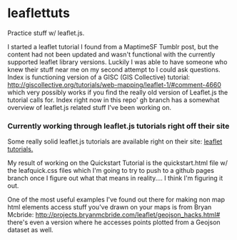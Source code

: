 leaflettuts
===========

Practice stuff w/ leaflet.js.

I started a leaflet tutorial I found from a MaptimeSF Tumblr post, but the content had not been updated and wasn't
functional with the currently supported leaflet library versions.  Luckily I was able to have someone who knew their 
stuff near me on my second attempt to I could ask questions. Index is functioning version of a GISC (GIS Collective) 
tutorial: http://giscollective.org/tutorials/web-mapping/leaflet-1/#comment-4660 which very possibly works if you find the
really old version of Leaflet.js the tutorial calls for. Index right now in this repo' gh branch has a somewhat overview
of leaflet.js related stuff I've been working on.

### Currently working through leaflet.js tutorials right off their site


Some really solid leaflet.js tutorials are available right on their site: <a href="http://leafletjs.com/examples.html">leaflet 
tutorials.</a>

My result of working on the Quickstart Tutorial is the quickstart.html file w/ the leafquick.css files which I'm going to 
try to push to a github pages branch once I figure out what that means in reality.... I think I'm figuring it out.

One of the most useful examples I've found out there for making non map html elements access stuff you've drawn on your maps
is from Bryan Mcbride: http://projects.bryanmcbride.com/leaflet/geojson_hacks.html# there's even a version where he accesses
points plotted from a Geojson dataset as well.


